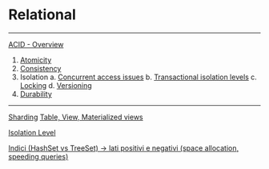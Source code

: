 # Relational

---

[ACID - Overview](ACID.md)
1. [Atomicity](Relational/Atomicity/README.md)
2. [Consistency](Relational/Consistency/README.md)
3. Isolation
   a. [Concurrent access issues](Isolation%20Concurrent%20access%20issues.md)
   b. [Transactional isolation levels](Isolation%20Transactional%20isolation%20levels.md)
   c. [Locking](Isolation%20Locking.md)
   d. [Versioning](Isolation%20Versioning.md)
4. [Durability](Durability.md)

---

[Sharding](Sharding.md)
[Table, View, Materialized views](Table,%20View,%20Materialized%20views.md)

[Isolation Level](PostgreSQL%20isolation%20level.md)

[Indici (HashSet vs TreeSet) → lati positivi e negativi (space allocation, speeding queries)](Indici%20(HashSet%20vs%20TreeSet)%20→%20lati%20positivi%20e%20nega.md)